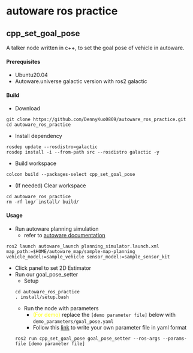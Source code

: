 # autoware ros practice

## cpp_set_goal_pose
A talker node written in c++, to set the goal pose of vehicle in autoware.
#### Prerequisites
* Ubuntu20.04
* Autoware.universe galactic version with ros2 galactic
#### Build
* Download
```sh=
git clone https://github.com/DennyKuo0809/autoware_ros_practice.git
cd autoware_ros_practice
```
* Install dependency
```sh=
rosdep update --rosdistro=galactic
rosdep install -i --from-path src --rosdistro galactic -y
```
* Build workspace
```sh=
colcon build --packages-select cpp_set_goal_pose
```
* (If needed) Clear workspace
```sh=
cd autoware_ros_practice
rm -rf log/ install/ build/
```

#### Usage
* Run autoware planning simulation
    * refer to [autoware documentation](https://autowarefoundation.github.io/autoware-documentation/galactic/tutorials/ad-hoc-simulation/planning-simulation/)
```sh=
ros2 launch autoware_launch planning_simulator.launch.xml map_path:=$HOME/autoware_map/sample-map-planning vehicle_model:=sample_vehicle sensor_model:=sample_sensor_kit
```
* Click panel to set 2D Estimator
* Run our goal_pose_setter
    * Setup
    ```sh=
    cd autoware_ros_practice
    . install/setup.bash
    ```
    * Run the node with parameters
        * <span style="color: yellow">(For demo)</span> replace the `[demo parameter file]` below with `demo_parameters/goal_pose.yaml`
        * Follow this [link](https://roboticsbackend.com/ros2-yaml-params/) to write your own parameter file in yaml format
    ```sh=
    ros2 run cpp_set_goal_pose goal_pose_setter --ros-args --params-file [demo parameter file]
    ```